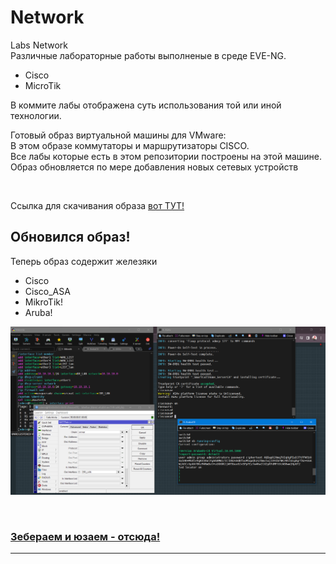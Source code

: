 # Network
Labs Network <br>
Различные лабораторные работы выполненые в среде EVE-NG.
<ul>
  <li>Cisco</li>
  <li>MicroTik</li>
</ul>
<p>В коммите лабы отображена суть использования той или иной технологии.</p>
<p>Готовый образ виртуальной машины для VMware:<br>
В этом образе коммутаторы и маршрутизаторы CISCO.<br>
Все лабы которые есть в этом репозитории построены на этой машине.
<br>Образ обновляется по мере добавления новых сетевых устройств</p>
<br>
<p>Ссылка для скачивания образа <a href="https://drive.google.com/file/d/1ENE2J-s7kylzUD99wBns05J7LMyXtt49/view?usp=sharing">вот ТУТ!</a></p>

<h2>Обновился образ!</h2>
<p>Теперь образ содержит железяки</p>
<ul>
  <li>Cisco</li>
  <li>Cisco_ASA</li>
  <li>MikroTik!</li>
  <li>Aruba!</li>
</ul>

![Alt text](network_Hard.PNG)

<br>
<h3><a href="https://drive.google.com/file/d/1Qg7PT1HGGLLAmNqGXXVqph_YCtz0r4ry/view?usp=sharing">Зебераем и юзаем - отсюда!</a></h3>
<hr>
